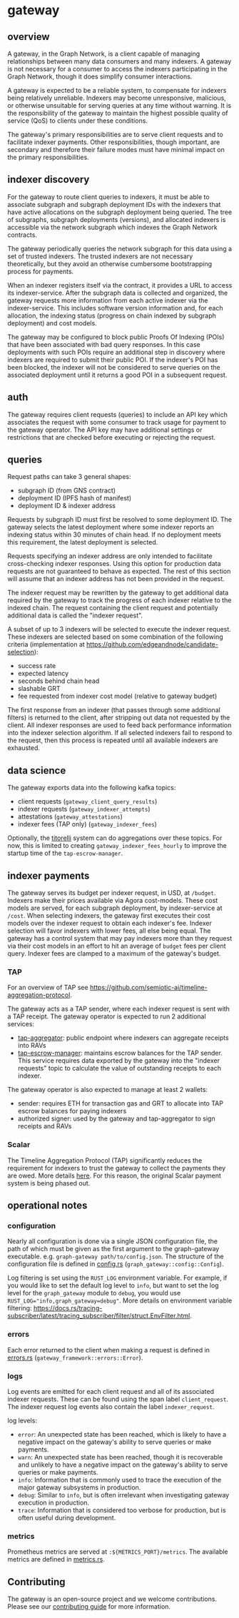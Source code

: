 # gateway

## overview

A gateway, in the Graph Network, is a client capable of managing relationships between many
data consumers and many indexers. A gateway is not necessary for a consumer to access the indexers
participating in the Graph Network, though it does simplify consumer interactions.

A gateway is expected to be a reliable system, to compensate for indexers being relatively
unreliable. Indexers may become unresponsive, malicious, or otherwise unsuitable for serving queries
at any time without warning. It is the responsibility of the gateway to maintain the highest
possible quality of service (QoS) to clients under these conditions.

The gateway's primary responsibilities are to serve client requests and to facilitate indexer
payments. Other responsibilities, though important, are secondary and therefore their failure modes
must have minimal impact on the primary responsibilities.

## indexer discovery

For the gateway to route client queries to indexers, it must be able to associate subgraph and
subgraph deployment IDs with the indexers that have active allocations on the subgraph deployment
being queried. The tree of subgraphs, subgraph deployments (versions), and allocated indexers is
accessible via the network subgraph which indexes the Graph Network contracts.

The gateway periodically queries the network subgraph for this data using a set of trusted indexers.
The trusted indexers are not necessary theoretically, but they avoid an otherwise cumbersome
bootstrapping process for payments.

When an indexer registers itself via the contract, it provides a URL to access its indexer-service.
After the subgraph data is collected and organized, the gateway requests more information from each
active indexer via the indexer-service. This includes software version information and, for each
allocation, the indexing status (progress on chain indexed by subgraph deployment) and cost models.

The gateway may be configured to block public Proofs Of Indexing (POIs) that have been associated
with bad query responses. In this case deployments with such POIs require an additional step in
discovery where indexers are required to submit their public POI. If the indexer's POI has been
blocked, the indexer will not be considered to serve queries on the associated deployment until it
returns a good POI in a subsequent request.

## auth

The gateway requires client requests (queries) to include an API key which associates the request
with some consumer to track usage for payment to the gateway operator. The API key may have
additional settings or restrictions that are checked before executing or rejecting the request.

## queries

Request paths can take 3 general shapes:

- subgraph ID (from GNS contract)
- deployment ID (IPFS hash of manifest)
- deployment ID & indexer address

Requests by subgraph ID must first be resolved to some deployment ID. The gateway selects the latest
deployment where some indexer reports an indexing status within 30 minutes of chain head. If no
deployment meets this requirement, the latest deployment is selected.

Requests specifying an indexer address are only intended to facilitate cross-checking indexer
responses. Using this option for production data requests are not guaranteed to behave as expected.
The rest of this section will assume that an indexer address has not been provided in the request.

The indexer request may be rewritten by the gateway to get additional data required by the gateway
to track the progress of each indexer relative to the indexed chain. The request containing the
client request and potentially additional data is called the "indexer request".

A subset of up to 3 indexers will be selected to execute the indexer request. These indexers are
selected based on some combination of the following criteria (implementation at https://github.com/edgeandnode/candidate-selection):

- success rate
- expected latency
- seconds behind chain head
- slashable GRT
- fee requested from indexer cost model (relative to gateway budget)

The first response from an indexer (that passes through some additional filters) is returned to the
client, after stripping out data not requested by the client. All indexer responses are used to feed
back performance information into the indexer selection algorithm. If all selected indexers fail to
respond to the request, then this process is repeated until all available indexers are exhausted.

## data science

The gateway exports data into the following kafka topics:

- client requests (`gateway_client_query_results`)
- indexer requests (`gateway_indexer_attempts`)
- attestations (`gateway_attestations`)
- indexer fees (TAP only) (`gateway_indexer_fees`)

Optionally, the [titorelli](https://github.com/edgeandnode/titorelli/) system can do aggregations
over these topics. For now, this is limited to creating `gateway_indexer_fees_hourly` to improve
the startup time of the `tap-escrow-manager`.

## indexer payments

The gateway serves its budget per indexer request, in USD, at `/budget`. Indexers make their prices
available via Agora cost-models. These cost models are served, for each subgraph deployment, by
indexer-service at `/cost`. When selecting indexers, the gateway first executes their cost models
over the indexer request to obtain each indexer's fee. Indexer selection will favor indexers with
lower fees, all else being equal. The gateway has a control system that may pay indexers more than
they request via their cost models in an effort to hit an average of `budget` fees per client query.
Indexer fees are clamped to a maximum of the gateway's budget.

### TAP

For an overview of TAP see https://github.com/semiotic-ai/timeline-aggregation-protocol.

The gateway acts as a TAP sender, where each indexer request is sent with a TAP receipt. The gateway
operator is expected to run 2 additional services:

- [tap-aggregator](https://github.com/semiotic-ai/timeline-aggregation-protocol/tree/main/tap_aggregator):
  public endpoint where indexers can aggregate receipts into RAVs
- [tap-escrow-manager](https://github.com/edgeandnode/tap-escrow-manager):
  maintains escrow balances for the TAP sender. This service requires data exported by the gateway
  into the "indexer requests" topic to calculate the value of outstanding receipts to each indexer.

The gateway operator is also expected to manage at least 2 wallets:

- sender: requires ETH for transaction gas and GRT to allocate into TAP escrow balances for paying indexers
- authorized signer: used by the gateway and tap-aggregator to sign receipts and RAVs

### Scalar

The Timeline Aggregation Protocol (TAP) significantly reduces the requirement for indexers to trust
the gateway to collect the payments they are owed. More details [here](https://github.com/semiotic-ai/timeline-aggregation-protocol).
For this reason, the original Scalar payment system is being phased out.

## operational notes

### configuration

Nearly all configuration is done via a single JSON configuration file, the path of which must be
given as the first argument to the graph-gateway executable.
e.g. `graph-gateway path/to/config.json`. The structure of the configuration file is defined in
[config.rs](src/config.rs) (`graph_gateway::config::Config`).

Log filtering is set using the `RUST_LOG` environment variable. For example, if you would like to
set the default log level to `info`, but want to set the log level for the `graph_gateway` module to
`debug`, you would use `RUST_LOG="info,graph_gateway=debug"`. More details on environment variable
filtering: https://docs.rs/tracing-subscriber/latest/tracing_subscriber/filter/struct.EnvFilter.html.

### errors

Each error returned to the client when making a request is defined in [errors.rs](src/errors.rs) (`gateway_framework::errors::Error`).

### logs

Log events are emitted for each client request and all of its associated indexer requests. These can
be found using the span label `client_request`. The indexer request log events also contain the
label `indexer_request`.

log levels:

- `error`: An unexpected state has been reached, which is likely to have a negative impact on the
  gateway's ability to serve queries or make payments.
- `warn`: An unexpected state has been reached, though it is recoverable and unlikely to have a
  negative impact on the gateway's ability to serve queries or make payments.
- `info`: Information that is commonly used to trace the execution of the major gateway subsystems
  in production.
- `debug`: Similar to `info`, but is often irrelevant when investigating gateway execution in
  production.
- `trace`: Information that is considered too verbose for production, but is often useful during
  development.

### metrics

Prometheus metrics are served at `:${METRICS_PORT}/metrics`.
The available metrics are defined in [metrics.rs](src/metrics.rs).

## Contributing

The gateway is an open-source project and we welcome contributions. Please see
our [contributing guide](docs/contributing.md) for more information.
